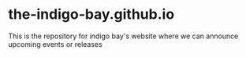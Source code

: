 # the-indigo-bay.github.io
This is the repository for indigo bay's website where we can announce upcoming events or releases

